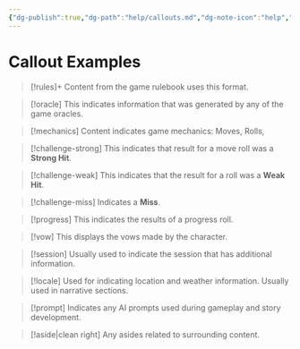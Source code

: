 ```yaml
---
{"dg-publish":true,"dg-path":"help/callouts.md","dg-note-icon":"help","permalink":"/help/callouts/","dgPassFrontmatter":true,"noteIcon":"help"}
---
```


# Callout Examples

> [!rules]+
> Content from the game rulebook uses this format.

> [!oracle]
> This indicates information that was generated by any of the game oracles.

> [!mechanics]
> Content indicates game mechanics: Moves, Rolls, 

> [!challenge-strong]
> This indicates that result for a move roll was a **Strong Hit**.

> [!challenge-weak]
> This indicates that the result for a  roll was a **Weak Hit**.

> [!challenge-miss]
> Indicates a **Miss**.

> [!progress]
> This indicates the results of a progress roll.

> [!vow]
> This displays the vows made by the character.

> [!session]
> Usually used to indicate the session that has additional information.

> [!locale]
> Used for indicating location and weather information. Usually used in narrative sections.

> [!prompt]
> Indicates any AI prompts used during gameplay and story development. 

> [!aside|clean right]
> Any asides related to surrounding content.


